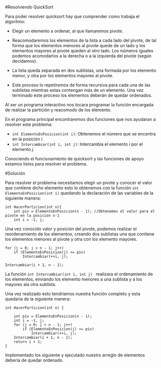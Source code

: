 #Resolviendo QuickSort

Para poder resolver quicksort hay que comprender como trabaja el algoritmo:

- Elegir un elemento a ordenar, al que llamaremos pivote.

- Reacomodaremos los elementos de la lista a cada lado del pivote, de tal forma que los elementos menores al pivote quede de un lado y los elementos mayores al pivote queden al otro lado. Los números iguales podemos acomodarlos a la derecha o a la izquierda del pivote (según decidamos).

- La lista queda separada en dos sublistas, una formada por los elemento menor, y otra por los elementos mayores al pivote.

- Este proceso lo repetiremos de forma recursiva para cada una de las sublistas mientras estas contengan más de un elemento. Una vez terminado este proceso los elementos deberán de quedar ordenados.

Al ser un programa interactivo nos tocara programar la función encargada de realizar la partición y reacomodo de los elemento.

En el programa principal encontraremos dos funciones que nos ayudaran a resolver este problema:

- `int ElementoEnPosicion(int i)`: Obtenemos el número que se encentra en la posición $i$.
- `int Intercambiar(int i, int j)`: Intercambia el elemento $i$ por el elemento $j$.

Conociendo el funcionamiento de quicksort y las funciones de apoyo estamos listos para resolver el problema.

#Solución

Para resolver el problema necesitamos elegir un pivote y conocer el valor que contiene dicho elemento esto lo obtenemos con la función `int ElementoEnPosicion(int i)` quedando la declaración de las variables de la siguiente manera:

    int HacerParticion(int n){
        int piv = ElementoEnPosicion(n - 1); //Obtenemos el valor para el pivote en la posicion n-1
        int i = -1, j;

Una vez conocido valor y posición del pivote, podemos realizar el reordenamiento de los elementos, creando dos sublistas una que contiene los elementos menores al pivote y otra con los elemento mayores.

    for (j = 0; j < n - 1; j++)
        if (ElementoEnPosicion(j) <= piv)
            Intercambiar(++i, j);

    Intercambiar(i + 1, n - 1);

La función `int Intercambiar(int i, int j) ` realizara el ordenamiento de los elementos, enviando los elemento menores a una sublista y a los mayores ala otra sublista.

Una vez realizado esto tendríamos nuestra función completo y esta quedaría de la siguiente manera:

    int HacerParticion(int n) {

        int piv = ElementoEnPosicion(n - 1);
        int i = -1, j;
        for (j = 0; j < n - 1; j++)
            if (ElementoEnPosicion(j) <= piv)
                Intercambiar(++i, j);
        Intercambiar(i + 1, n - 1);
        return i + 1;
    }

Implementado los siguiente y ejecutado nuestro arreglo de elementos deberia de quedar ordenado.

